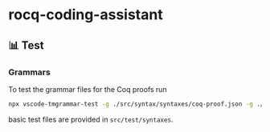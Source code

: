# rocq-coding-assistant

## 📊 Test
### Grammars
To test the grammar files for the Coq proofs run
```sh
npx vscode-tmgrammar-test -g ./src/syntax/syntaxes/coq-proof.json -g ./src/syntax/syntaxes/coq-proof-body.json <PATH TO TEST FILE>
```
basic test files are provided in `src/test/syntaxes`.